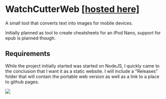 # WatchCutterWeb [[hosted here]](http://boromak.com/watchcutter/index.html)
A small tool that converts text into images for mobile devices. 

Initially planned as tool to create cheatsheets for an iPod Nano, support for epub is planned though. 

## Requirements
While the project initially started was started on NodeJS, I quickly came to the conclusion that I want it as a static website.
I will include a "Releases" folder that will contain the portable web version as well as a link to a place to github pages. 


![](http://i.imgur.com/JWsNuWu.png)
